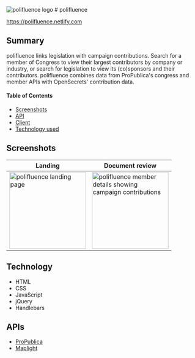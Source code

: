 <img src="https://raw.githubusercontent.com/mattgif/polifluence/master/logo.svg" alt="polifluence logo">
# polifluence

https://polifluence.netlify.com

Summary
-------

polifluence links legislation with campaign contributions. Search for a member of Congress to view their largest contributors by company or industry, or search for legislation to view its (co)sponsors and their contributors. polifluence combines data from ProPublica's congress and member APIs with OpenSecrets' contribution data.

#### Table of Contents
* [Screenshots](#screenshots)
* [API](#api)
* [Client](#client)
* [Technology used](#technology)

## Screenshots
| Landing  | Document review |
| ------------- | ------------- |
| <img src="https://raw.githubusercontent.com/mattgif/polifluence/master/screenshots/desktop_landing.PNG" alt="polifluence landing page" width="200"> | <img src="https://raw.githubusercontent.com/mattgif/polifluence/master/screenshots/desktop_member.PNG" alt="polifluence member details showing campaign contributions" width="200">  |

Technology
----------
* HTML
* CSS
* JavaScript
* jQuery
* Handlebars

APIs
----
* [ProPublica](https://projects.propublica.org/api-docs/congress-api/)
* [Maplight](https://maplight.org/)
